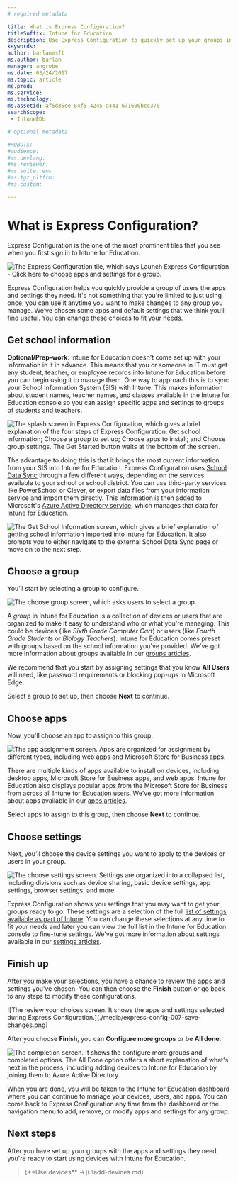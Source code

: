 ```yaml
---
# required metadata

title: What is Express Configuration?
titleSuffix: Intune for Education
description: Use Express Configuration to quickly set up your groups in Intune for Education.
keywords:
author: barlanmsft
ms.author: barlan
manager: angrobe
ms.date: 03/24/2017
ms.topic: article
ms.prod:
ms.service:
ms.technology:
ms.assetid: af5d35ee-84f5-4245-a441-671600bcc376
searchScope:
 - IntuneEDU

# optional metadata

#ROBOTS:
#audience:
#ms.devlang:
#ms.reviewer:
#ms.suite: ems
#ms.tgt_pltfrm:
#ms.custom:

---
```


# What is Express Configuration?

Express Configuration is the one of the most prominent tiles that you see when you first sign in to Intune for Education.

  ![The Express Configuration tile, which says Launch Express Configuration - Click here to choose apps and settings for a group.](./media/express-config-001-launch-tile.png)

Express Configuration helps you quickly provide a group of users the apps and settings they need. It's not something that you're limited to just using once; you can use it anytime you want to make changes to any group you manage. We’ve chosen some apps and default settings that we think you’ll find useful. You can change these choices to fit your needs.

## Get school information

**Optional/Prep-work**: Intune for Education doesn't come set up with your information in it in advance. This means that you or someone in IT must get any student, teacher, or employee records into Intune for Education before you can begin using it to manage them. One way to approach this is to sync your School Information System (SIS) with Intune. This makes information about student names, teacher names, and classes available in the Intune for Education console so you can assign specific apps and settings to groups of students and teachers.

  ![The splash screen in Express Configuration, which gives a brief explanation of the four steps of Express Configuration: Get school information; Choose a group to set up; Choose apps to install; and Choose group settings. The Get Started button waits at the bottom of the screen.](./media/express-config-002-splash-screen.png)

The advantage to doing this is that it brings the most current information from your SIS into Intune for Education. Express Configuration uses [School Data Sync](what-is-school-data-sync.md) through a few different ways, depending on the services available to your school or school district. You can use third-party services like PowerSchool or Clever, or export data files from your information service and import them directly. This information is then added to Microsoft's [Azure Active Directory service](https://microsoft.com), which manages that data for Intune for Education.

  ![The Get School Information screen, which gives a brief explanation of getting school information imported into Intune for Education. It also prompts you to either navigate to the external School Data Sync page or move on to the next step.](./media/express-config-003-get-school-info.png)

## Choose a group

You’ll start by selecting a group to configure.

  ![The choose group screen, which asks users to select a group.](./media/express-config-004-choose-group.png)

A _group_ in Intune for Education is a collection of devices or users that are organized to make it easy to understand who or what you're managing. This could be devices (like _Sixth Grade Computer Cart_) or users (like _Fourth Grade Students_ or _Biology Teachers_). Intune for Education comes preset with groups based on the school information you've provided. We've got more information about groups available in our [groups articles](what-are-groups.md).

We recommend that you start by assigning settings that you know **All Users** will need, like password requirements or blocking pop-ups in Microsoft Edge.

Select a group to set up, then choose **Next** to continue.

## Choose apps

Now, you'll choose an app to assign to this group.

  ![The app assignment screen. Apps are organized for assignment by different types, including web apps and Microsoft Store for Business apps.](./media/express-config-005-choose-apps.png)

There are multiple kinds of apps available to install on devices, including desktop apps, Microsoft Store for Business apps, and web apps. Intune for Education also displays popular apps from the Microsoft Store for Business from across all Intune for Education users. We've got more information about apps available in our [apps articles](what-are-apps.md).

Select apps to assign to this group, then choose **Next** to continue.

## Choose settings

Next, you’ll choose the device settings you want to apply to the devices or users in your group.

  ![The choose settings screen. Settings are organized into a collapsed list, including divisions such as device sharing, basic device settings, app settings, browser settings, and more.](./media/express-config-006-choose-settings.png)

Express Configuration shows you settings that you may want to get your groups ready to go. These settings are a selection of the full [list of settings available as part of Intune](https://docs.microsoft.com/intune/deploy-use/manage-settings-and-features-on-your-devices-with-microsoft-intune-policies). You can change these selections at any time to fit your needs and later you can view the full list in the Intune for Education console to fine-tune settings. We've got more information about settings available in our [settings articles](what-are-settings.md).

## Finish up

After you make your selections, you have a chance to review the apps and settings you've chosen. You can then choose the **Finish** button or go back to any steps to modify these configurations.

  ![The review your choices screen. It shows the apps and settings selected during Express Configuration.](./media/express-config-007-save-changes.png]

After you choose **Finish**, you can **Configure more groups** or be **All done**.

  ![The completion screen. It shows the configure more groups and completed options. The All Done option offers a short explanation of what's next in the process, including adding devices to Intune for Education by joining them to Azure Active Directory.](./media/express-config-008-all-done.png)

When you are done, you will be taken to the Intune for Education dashboard where you can continue to manage your devices, users, and apps. You can come back to Express Configuration any time from the dashboard or the navigation menu to add, remove, or modify apps and settings for any group.

## Next steps

After you have set up your groups with the apps and settings they need, you're ready to start using devices with Intune for Education.


><!-- [&larr; **Add apps**](.\add-apps.md) -->     [**Use devices** &rarr;](.\add-devices.md)
